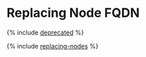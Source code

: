 # Replacing Node FQDN

{% include [deprecated](_includes/deprecated.md) %}

{% include [replacing-nodes](../_includes/replacing-nodes.md) %}